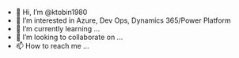 - 👋 Hi, I’m @ktobin1980
- 👀 I’m interested in Azure, Dev Ops, Dynamics 365/Power Platform
- 🌱 I’m currently learning ...
- 💞️ I’m looking to collaborate on ...
- 📫 How to reach me ...

<!---
ktobin1980/ktobin1980 is a ✨ special ✨ repository because its `README.md` (this file) appears on your GitHub profile.
You can click the Preview link to take a look at your changes.
--->
